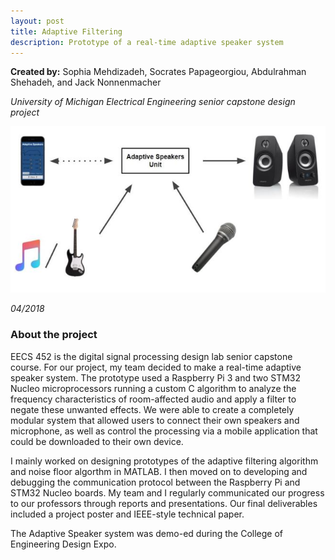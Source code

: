 ```yaml
---
layout: post
title: Adaptive Filtering
description: Prototype of a real-time adaptive speaker system
---
```


**Created by:** Sophia Mehdizadeh, Socrates Papageorgiou, Abdulrahman Shehadeh, and Jack Nonnenmacher

*University of Michigan Electrical Engineering senior capstone design project*

![High level diagram](/assets/images/Capture_AdaptiveSpeakers.JPG)

*04/2018*

### About the project ###

EECS 452 is the digital signal processing design lab senior capstone course. For our project, my team decided to make a real-time adaptive speaker system. The prototype used a Raspberry Pi 3 and two STM32 Nucleo microprocessors running a custom C algorithm to analyze the frequency characteristics of room-affected audio and apply a filter to negate these unwanted effects. We were able to create a completely modular system that allowed users to connect their own speakers and microphone, as well as control the processing via a mobile application that could be downloaded to their own device.

I mainly worked on designing prototypes of the adaptive filtering algorithm and noise floor algorthm in MATLAB. I then moved on to developing and debugging the communication protocol between the Raspberry Pi and STM32 Nucleo boards. My team and I regularly communicated our progress to our professors through reports and presentations. Our final deliverables included a project poster and IEEE-style technical paper.

The Adaptive Speaker system was demo-ed during the College of Engineering Design Expo.
